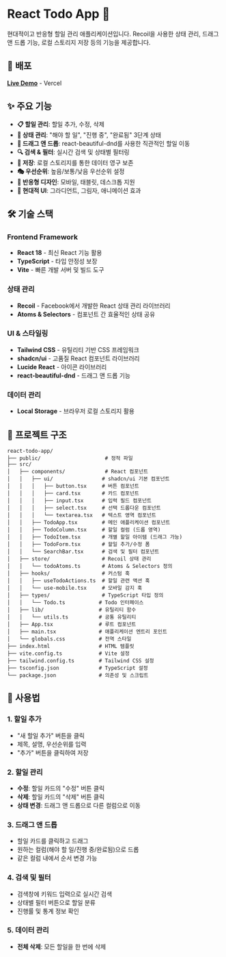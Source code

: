 # React Todo App 📝

현대적이고 반응형 할일 관리 애플리케이션입니다. Recoil을 사용한 상태 관리, 드래그 앤 드롭 기능, 로컬 스토리지 저장 등의 기능을 제공합니다.

## 🚀 배포

**[Live Demo](https://amuz-assignment.vercel.app/)** - Vercel

## ✨ 주요 기능

- **📋 할일 관리**: 할일 추가, 수정, 삭제
- **🎯 상태 관리**: "해야 할 일", "진행 중", "완료됨" 3단계 상태
- **🎨 드래그 앤 드롭**: react-beautiful-dnd를 사용한 직관적인 할일 이동
- **🔍 검색 & 필터**: 실시간 검색 및 상태별 필터링
- **💾 저장**: 로컬 스토리지를 통한 데이터 영구 보존
- **🎭 우선순위**: 높음/보통/낮음 우선순위 설정
- **📱 반응형 디자인**: 모바일, 태블릿, 데스크톱 지원
- **🌈 현대적 UI**: 그라디언트, 그림자, 애니메이션 효과

## 🛠️ 기술 스택

### Frontend Framework

- **React 18** - 최신 React 기능 활용
- **TypeScript** - 타입 안정성 보장
- **Vite** - 빠른 개발 서버 및 빌드 도구

### 상태 관리

- **Recoil** - Facebook에서 개발한 React 상태 관리 라이브러리
- **Atoms & Selectors** - 컴포넌트 간 효율적인 상태 공유

### UI & 스타일링

- **Tailwind CSS** - 유틸리티 기반 CSS 프레임워크
- **shadcn/ui** - 고품질 React 컴포넌트 라이브러리
- **Lucide React** - 아이콘 라이브러리
- **react-beautiful-dnd** - 드래그 앤 드롭 기능

### 데이터 관리

- **Local Storage** - 브라우저 로컬 스토리지 활용

## 📁 프로젝트 구조

```
react-todo-app/
├── public/                     # 정적 파일
├── src/
│   ├── components/             # React 컴포넌트
│   │   ├── ui/                # shadcn/ui 기본 컴포넌트
│   │   │   ├── button.tsx     # 버튼 컴포넌트
│   │   │   ├── card.tsx       # 카드 컴포넌트
│   │   │   ├── input.tsx      # 입력 필드 컴포넌트
│   │   │   ├── select.tsx     # 선택 드롭다운 컴포넌트
│   │   │   └── textarea.tsx   # 텍스트 영역 컴포넌트
│   │   ├── TodoApp.tsx        # 메인 애플리케이션 컴포넌트
│   │   ├── TodoColumn.tsx     # 할일 컬럼 (드롭 영역)
│   │   ├── TodoItem.tsx       # 개별 할일 아이템 (드래그 가능)
│   │   ├── TodoForm.tsx       # 할일 추가/수정 폼
│   │   └── SearchBar.tsx      # 검색 및 필터 컴포넌트
│   ├── store/                 # Recoil 상태 관리
│   │   └── todoAtoms.ts       # Atoms & Selectors 정의
│   ├── hooks/                 # 커스텀 훅
│   │   ├── useTodoActions.ts  # 할일 관련 액션 훅
│   │   └── use-mobile.tsx     # 모바일 감지 훅
│   ├── types/                 # TypeScript 타입 정의
│   │   └── Todo.ts           # Todo 인터페이스
│   ├── lib/                  # 유틸리티 함수
│   │   └── utils.ts          # 공통 유틸리티
│   ├── App.tsx               # 루트 컴포넌트
│   ├── main.tsx              # 애플리케이션 엔트리 포인트
│   └── globals.css           # 전역 스타일
├── index.html                # HTML 템플릿
├── vite.config.ts            # Vite 설정
├── tailwind.config.ts        # Tailwind CSS 설정
├── tsconfig.json             # TypeScript 설정
└── package.json              # 의존성 및 스크립트
```

## 📖 사용법

### 1. 할일 추가

- "새 할일 추가" 버튼을 클릭
- 제목, 설명, 우선순위를 입력
- "추가" 버튼을 클릭하여 저장

### 2. 할일 관리

- **수정**: 할일 카드의 "수정" 버튼 클릭
- **삭제**: 할일 카드의 "삭제" 버튼 클릭
- **상태 변경**: 드래그 앤 드롭으로 다른 컬럼으로 이동

### 3. 드래그 앤 드롭

- 할일 카드를 클릭하고 드래그
- 원하는 컬럼(해야 할 일/진행 중/완료됨)으로 드롭
- 같은 컬럼 내에서 순서 변경 가능

### 4. 검색 및 필터

- 검색창에 키워드 입력으로 실시간 검색
- 상태별 필터 버튼으로 할일 분류
- 진행률 및 통계 정보 확인

### 5. 데이터 관리

- **전체 삭제**: 모든 할일을 한 번에 삭제
